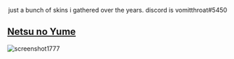 <p align="center">
just a bunch of skins i gathered over the years. discord is vomitthroat#5450
</p>

## [Netsu no Yume](https://schizohahaha.s-ul.eu/rRorxFVI)
![screenshot1777](https://user-images.githubusercontent.com/115581709/195169790-44d97165-34e2-41f6-8cd4-6cb03ebab43a.jpg)

